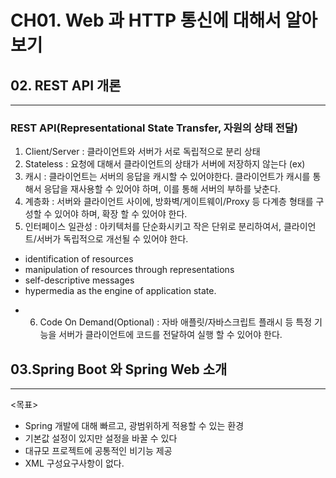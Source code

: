 # CH01. Web  과 HTTP 통신에 대해서 알아보기

## 02. REST API 개론
---
### REST API(Representational State  Transfer, 자원의 상태 전달)
1. Client/Server : 클라이언트와 서버가 서로 독립적으로 분리 상태
2. Stateless : 요청에 대해서 클라이언트의 상태가 서버에 저장하지 않는다 (ex)
3. 캐시 : 클라이언트는 서버의 응답을 캐시할 수 있어야한다. 클라이언트가 캐시를 통해서 응답을 재사용할 수 있어야 하며, 이를 통해 서버의 부하를 낮춘다.
4. 계층화 : 서버와 클라이언트 사이에, 방화벽/게이트웨이/Proxy 등 다계층 형태를 구성할 수 있어야 하며, 확장 할 수 있어야 한다.
5. 인터페이스 일관성 : 아키텍처를 단순화시키고 작은 단위로 분리하여서, 클라이언트/서버가 독립적으로 개선될 수 있어야 한다.
- identification of resources
- manipulation of resources through representations
- self-descriptive messages
- hypermedia as the engine of application state.

+ 6. Code On Demand(Optional) : 자바 애플릿/자바스크립트 플래시 등 특정 기능을 서버가 클라이언트에 코드를 전달하여 실행 할 수 있어야 한다.
     

## 03.Spring Boot 와 Spring Web 소개
---
<목표>   
- Spring 개발에 대해 빠르고, 광범위하게 적용할 수 있는 환경
- 기본값 설정이 있지만 설정을 바꿀 수 있다
- 대규모 프로젝트에 공통적인 비기능 제공
- XML 구성요구사항이 없다.
